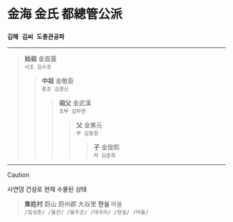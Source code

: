 # 金海 金氏 都總管公派<br>
### `김해 김씨 도총관공파`
***
> **始祖** 金首露<br>`시조 김수로`
>> **中祖** 金敬臣<br>`중조 김경신`
>>> **祖父** 金武漢<br>`조부 김무한`
>>>> **父** 金東元<br>`부 김동원`
>>>>> **子** 金俊熙<br>`자 김준희`
***
> [!CAUTION]
> 사연댐 건설로 현재 수몰된 상태

> **集姓村** 蔚山 蔚州郡 大谷里 **한실** 마을<br>`/집성촌/ /울산/ /울주군/ /대곡리/ /한실/ /마을/`
